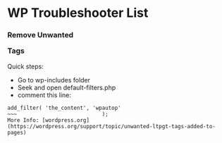 WP Troubleshooter List
======================

### Remove Unwanted <p> Tags
Quick steps:
* Go to wp-includes folder
* Seek and open default-filters.php
* comment this line:
~~~
add_filter( 'the_content', 'wpautop'
~~~                           );
More Info: [wordpress.org](https://wordpress.org/support/topic/unwanted-ltpgt-tags-added-to-pages)